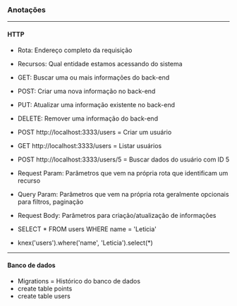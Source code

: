 ### Anotações
---

#### HTTP

- Rota: Endereço completo da requisição
- Recursos: Qual entidade estamos acessando do sistema

- GET: Buscar uma ou mais informações do back-end
- POST: Criar uma nova informação no back-end
- PUT: Atualizar uma informação existente no back-end
- DELETE: Remover uma informação do back-end

- POST http://localhost:3333/users = Criar um usuário
- GET http://localhost:3333/users = Listar usuários
- POST http://localhost:3333/users/5 = Buscar dados do usuário com ID 5

- Request Param: Parâmetros que vem na própria rota que identificam um recurso
- Query Param: Parâmetros que vem na própria rota geralmente opcionais para filtros, paginação
- Request Body: Parâmetros para criação/atualização de informações

- SELECT * FROM users WHERE name = 'Leticia'
- knex('users').where('name', 'Leticia').select(*)

----

#### Banco de dados

- Migrations = Histórico do banco de dados
- create table points
- create table users
